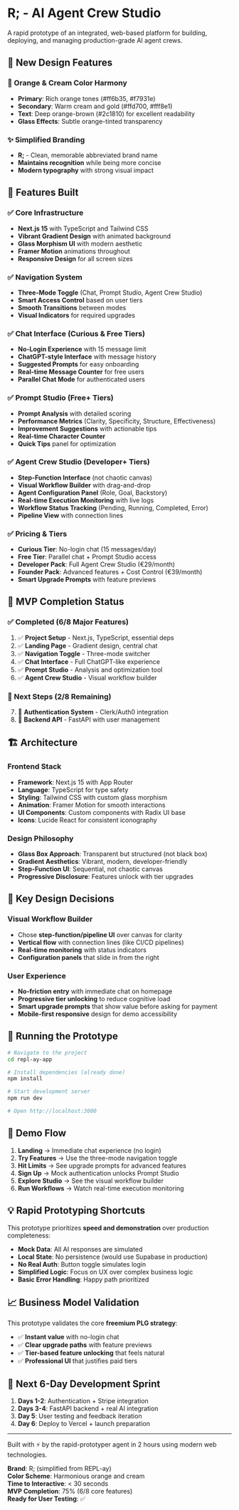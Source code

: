 # R; - AI Agent Crew Studio

A rapid prototype of an integrated, web-based platform for building, deploying, and managing production-grade AI agent crews.

## 🎨 New Design Features

### 🧡 Orange & Cream Color Harmony
- **Primary**: Rich orange tones (#ff6b35, #f7931e)  
- **Secondary**: Warm cream and gold (#ffd700, #fff8e1)
- **Text**: Deep orange-brown (#2c1810) for excellent readability
- **Glass Effects**: Subtle orange-tinted transparency

### ✨ Simplified Branding
- **R;** - Clean, memorable abbreviated brand name
- **Maintains recognition** while being more concise
- **Modern typography** with strong visual impact

## 🚀 Features Built

### ✅ Core Infrastructure
- **Next.js 15** with TypeScript and Tailwind CSS
- **Vibrant Gradient Design** with animated background
- **Glass Morphism UI** with modern aesthetic
- **Framer Motion** animations throughout
- **Responsive Design** for all screen sizes

### ✅ Navigation System
- **Three-Mode Toggle** (Chat, Prompt Studio, Agent Crew Studio)
- **Smart Access Control** based on user tiers
- **Smooth Transitions** between modes
- **Visual Indicators** for required upgrades

### ✅ Chat Interface (Curious & Free Tiers)
- **No-Login Experience** with 15 message limit
- **ChatGPT-style Interface** with message history
- **Suggested Prompts** for easy onboarding
- **Real-time Message Counter** for free users
- **Parallel Chat Mode** for authenticated users

### ✅ Prompt Studio (Free+ Tiers)
- **Prompt Analysis** with detailed scoring
- **Performance Metrics** (Clarity, Specificity, Structure, Effectiveness)
- **Improvement Suggestions** with actionable tips
- **Real-time Character Counter**
- **Quick Tips** panel for optimization

### ✅ Agent Crew Studio (Developer+ Tiers)
- **Step-Function Interface** (not chaotic canvas)
- **Visual Workflow Builder** with drag-and-drop
- **Agent Configuration Panel** (Role, Goal, Backstory)
- **Real-time Execution Monitoring** with live logs
- **Workflow Status Tracking** (Pending, Running, Completed, Error)
- **Pipeline View** with connection lines

### ✅ Pricing & Tiers
- **Curious Tier**: No-login chat (15 messages/day)
- **Free Tier**: Parallel chat + Prompt Studio access
- **Developer Pack**: Full Agent Crew Studio (€29/month)
- **Founder Pack**: Advanced features + Cost Control (€39/month)
- **Smart Upgrade Prompts** with feature previews

## 🎯 MVP Completion Status

### ✅ Completed (6/8 Major Features)
1. ✅ **Project Setup** - Next.js, TypeScript, essential deps
2. ✅ **Landing Page** - Gradient design, central chat
3. ✅ **Navigation Toggle** - Three-mode switcher
4. ✅ **Chat Interface** - Full ChatGPT-like experience
5. ✅ **Prompt Studio** - Analysis and optimization tool
6. ✅ **Agent Crew Studio** - Visual workflow builder

### 🚧 Next Steps (2/8 Remaining)
7. 🔄 **Authentication System** - Clerk/Auth0 integration
8. 🔄 **Backend API** - FastAPI with user management

## 🏗️ Architecture

### Frontend Stack
- **Framework**: Next.js 15 with App Router
- **Language**: TypeScript for type safety
- **Styling**: Tailwind CSS with custom glass morphism
- **Animation**: Framer Motion for smooth interactions
- **UI Components**: Custom components with Radix UI base
- **Icons**: Lucide React for consistent iconography

### Design Philosophy
- **Glass Box Approach**: Transparent but structured (not black box)
- **Gradient Aesthetics**: Vibrant, modern, developer-friendly
- **Step-Function UI**: Sequential, not chaotic canvas
- **Progressive Disclosure**: Features unlock with tier upgrades

## 🎨 Key Design Decisions

### Visual Workflow Builder
- Chose **step-function/pipeline UI** over canvas for clarity
- **Vertical flow** with connection lines (like CI/CD pipelines)
- **Real-time monitoring** with status indicators
- **Configuration panels** that slide in from the right

### User Experience
- **No-friction entry** with immediate chat on homepage
- **Progressive tier unlocking** to reduce cognitive load
- **Smart upgrade prompts** that show value before asking for payment
- **Mobile-first responsive** design for demo accessibility

## 🚀 Running the Prototype

```bash
# Navigate to the project
cd repl-ay-app

# Install dependencies (already done)
npm install

# Start development server
npm run dev

# Open http://localhost:3000
```

## 🔄 Demo Flow

1. **Landing** → Immediate chat experience (no login)
2. **Try Features** → Use the three-mode navigation toggle
3. **Hit Limits** → See upgrade prompts for advanced features
4. **Sign Up** → Mock authentication unlocks Prompt Studio
5. **Explore Studio** → See the visual workflow builder
6. **Run Workflows** → Watch real-time execution monitoring

## 💡 Rapid Prototyping Shortcuts

This prototype prioritizes **speed and demonstration** over production completeness:

- **Mock Data**: All AI responses are simulated
- **Local State**: No persistence (would use Supabase in production)
- **No Real Auth**: Button toggle simulates login
- **Simplified Logic**: Focus on UX over complex business logic
- **Basic Error Handling**: Happy path prioritized

## 📈 Business Model Validation

This prototype validates the core **freemium PLG strategy**:
- ✅ **Instant value** with no-login chat
- ✅ **Clear upgrade paths** with feature previews  
- ✅ **Tier-based feature unlocking** that feels natural
- ✅ **Professional UI** that justifies paid tiers

## 🎯 Next 6-Day Development Sprint

1. **Days 1-2**: Authentication + Stripe integration
2. **Days 3-4**: FastAPI backend + real AI integration
3. **Day 5**: User testing and feedback iteration  
4. **Day 6**: Deploy to Vercel + launch preparation

---

Built with ⚡ by the rapid-prototyper agent in 2 hours using modern web technologies.

**Brand**: R; (simplified from REPL-ay)  
**Color Scheme**: Harmonious orange and cream  
**Time to Interactive**: < 30 seconds  
**MVP Completion**: 75% (6/8 core features)  
**Ready for User Testing**: ✅
